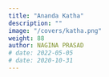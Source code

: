 ```yaml
---
title: "Ananda Katha"
description: ""
image: "/covers/katha.png"
weight: 88
author: NAGINA PRASAD
# date: 2022-05-05
# date: 2020-10-31
---
```


